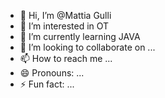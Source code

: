 - 👋 Hi, I’m @Mattia Gulli
- 👀 I’m interested in OT
- 🌱 I’m currently learning JAVA
- 💞️ I’m looking to collaborate on ...
- 📫 How to reach me ...
- 😄 Pronouns: ...
- ⚡ Fun fact: ...

<!---
Pazzuria/Pazzuria is a ✨ special ✨ repository because its `README.md` (this file) appears on your GitHub profile.
You can click the Preview link to take a look at your changes.
--->

